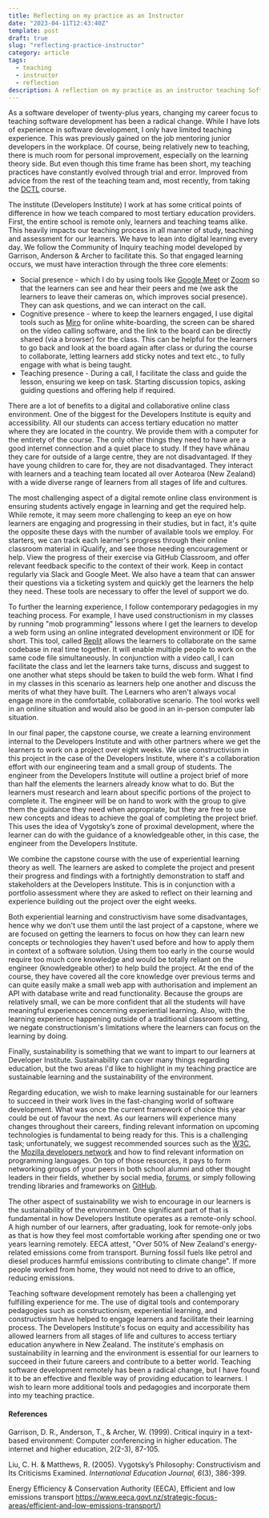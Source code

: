 ```yaml
---
title: Reflecting on my practice as an Instructor
date: "2023-04-11T12:43:40Z"
template: post
draft: true
slug: "reflecting-practice-instructor"
category: article
tags:
  - teaching
  - instructor
  - reflection
description: A reflection on my practice as an instructor teaching Software Development at Developers Institute
---
```


As a software developer of twenty-plus years, changing my career focus to teaching software development has been a radical change. While I have lots of experience in software development, I only have limited teaching experience. This was previously gained on the job mentoring junior developers in the workplace. Of course, being relatively new to teaching, there is much room for personal improvement, especially on the learning theory side. But even though this time frame has been short, my teaching practices have constantly evolved through trial and error. Improved from advice from the rest of the teaching team and, most recently, from taking the [DCTL](https://academyex.com/courses/micro-credential/digital-and-collaborative-teaching-and-learning-micro-credential) course.

The institute (Developers Institute) I work at has some critical points of difference in how we teach compared to most tertiary education providers. First, the entire school is remote only, learners and teaching teams alike. This heavily impacts our teaching process in all manner of study, teaching and assessment for our learners. We have to lean into digital learning every day. We follow the Community of Inquiry teaching model developed by Garrison, Anderson & Archer to facilitate this. So that engaged learning occurs, we must have interaction through the three core elements:

- Social presence - which I do by using tools like [Google Meet](https://meet.google.com) or [Zoom](https://zoom.us) so that the learners can see and hear their peers and me (we ask the learners to leave their cameras on, which improves social presence). They can ask questions, and we can interact on the call.
- Cognitive presence - where to keep the learners engaged, I use digital tools such as [Miro](https://miro.com) for online white-boarding, the screen can be shared on the video calling software, and the link to the board can be directly shared (via a browser) for the class. This can be helpful for the learners to go back and look at the board again after class or during the course to collaborate, letting learners add sticky notes and text etc., to fully engage with what is being taught.
- Teaching presence - During a call, I facilitate the class and guide the lesson, ensuring we keep on task. Starting discussion topics, asking guiding questions and offering help if required.

There are a lot of benefits to a digital and collaborative online class environment. One of the biggest for the Developers Institute is equity and accessibility. All our students can access tertiary education no matter where they are located in the country. We provide them with a computer for the entirety of the course. The only other things they need to have are a good internet connection and a quiet place to study. If they have whānau they care for outside of a large centre, they are not disadvantaged. If they have young children to care for, they are not disadvantaged. They interact with learners and a teaching team located all over Aotearoa (New Zealand) with a wide diverse range of learners from all stages of life and cultures.

The most challenging aspect of a digital remote online class environment is ensuring students actively engage in learning and get the required help. While remote, it may seem more challenging to keep an eye on how learners are engaging and progressing in their studies, but in fact, it's quite the opposite these days with the number of available tools we employ. For starters, we can track each learner's progress through their online classroom material in iQualify, and see those needing encouragement or help. View the progress of their exercise via GitHub Classroom, and offer relevant feedback specific to the context of their work. Keep in contact regularly via Slack and Google Meet. We also have a team that can answer their questions via a ticketing system and quickly get the learners the help they need. These tools are necessary to offer the level of support we do.

To further the learning experience, I follow contemporary pedagogies in my teaching process. For example, I have used constructionism in my classes by running "mob programming" lessons where I get the learners to develop a web form using an online integrated development environment or IDE for short. This tool, called [Replit](https://replit.com) allows the learners to collaborate on the same codebase in real time together. It will enable multiple people to work on the same code file simultaneously. In conjunction with a video call, I can facilitate the class and let the learners take turns, discuss and suggest to one another what steps should be taken to build the web form. What I find in my classes in this scenario as learners help one another and discuss the merits of what they have built. The Learners who aren't always vocal engage more in the comfortable, collaborative scenario. The tool works well in an online situation and would also be good in an in-person computer lab situation.

In our final paper, the capstone course, we create a learning environment internal to the Developers Institute and with other partners where we get the learners to work on a project over eight weeks. We use constructivism in this project in the case of the Developers Institute, where it's a collaboration effort with our engineering team and a small group of students. The engineer from the Developers Institute will outline a project brief of more than half the elements the learners already know what to do. But the learners must research and learn about specific portions of the project to complete it. The engineer will be on hand to work with the group to give them the guidance they need when appropriate, but they are free to use new concepts and ideas to achieve the goal of completing the project brief. This uses the idea of Vygotsky’s zone of proximal development, where the learner can do with the guidance of a knowledgeable other, in this case, the engineer from the Developers Institute.

We combine the capstone course with the use of experiential learning theory as well. The learners are asked to complete the project and present their progress and findings with a fortnightly demonstration to staff and stakeholders at the Developers Institute. This is in conjunction with a portfolio assessment where they are asked to reflect on their learning and experience building out the project over the eight weeks.

Both experiential learning and constructivism have some disadvantages, hence why we don't use them until the last project of a capstone, where we are focused on getting the learners to focus on how they can learn new concepts or technologies they haven't used before and how to apply them in context of a software solution. Using them too early in the course would require too much core knowledge and would be totally reliant on the engineer (knowledgeable other) to help build the project. At the end of the course, they have covered all the core knowledge over previous terms and can quite easily make a small web app with authorisation and implement an API with database write and read functionality. Because the groups are relatively small, we can be more confident that all the students will have meaningful experiences concerning experiential learning. Also, with the learning experience happening outside of a traditional classroom setting, we negate constructionism's limitations where the learners can focus on the learning by doing.

Finally, sustainability is something that we want to impart to our learners at Developer Institute. Sustainability can cover many things regarding education, but the two areas I'd like to highlight in my teaching practice are sustainable learning and the sustainability of the environment.

Regarding education, we wish to make learning sustainable for our learners to succeed in their work lives in the fast-changing world of software development. What was once the current framework of choice this year could be out of favour the next. As our learners will experience many changes throughout their careers, finding relevant information on upcoming technologies is fundamental to being ready for this. This is a challenging task; unfortunately, we suggest recommended sources such as the [W3C](https://www.w3.org/), the [Mozilla developers network](https://developer.mozilla.org/en-US/) and how to find relevant information on programming languages. On top of those resources, it pays to form networking groups of your peers in both school alumni and other thought leaders in their fields, whether by social media, [forums](https://stackoverflow.com/), or simply following trending libraries and frameworks on [GitHub](https://www.github.com).

The other aspect of sustainability we wish to encourage in our learners is the sustainability of the environment. One significant part of that is fundamental in how Developers Institute operates as a remote-only school. A high number of our learners, after graduating, look for remote-only jobs as that is how they feel most comfortable working after spending one or two years learning remotely. EECA attest, "Over 50% of New Zealand's energy-related emissions come from transport. Burning fossil fuels like petrol and diesel produces harmful emissions contributing to climate change". If more people worked from home, they would not need to drive to an office, reducing emissions.

Teaching software development remotely has been a challenging yet fulfilling experience for me. The use of digital tools and contemporary pedagogies such as constructionism, experiential learning, and constructivism have helped to engage learners and facilitate their learning process. The Developers Institute's focus on equity and accessibility has allowed learners from all stages of life and cultures to access tertiary education anywhere in New Zealand. The institute's emphasis on sustainability in learning and the environment is essential for our learners to succeed in their future careers and contribute to a better world. Teaching software development remotely has been a radical change, but I have found it to be an effective and flexible way of providing education to learners. I wish to learn more additional tools and pedagogies and incorporate them into my teaching practice.

#### References

Garrison, D. R., Anderson, T., & Archer, W. (1999). Critical inquiry in a text-based environment: Computer conferencing in higher education. The internet and higher education, 2(2-3), 87-105.

Liu, C. H. & Matthews, R. (2005). Vygotsky’s Philosophy: Constructivism and Its Criticisms Examined. _International Education Journal, 6_(3), 386-399.

Energy Efficiency & Conservation Authority (EECA), Efficient and low emissions transport [https://www.eeca.govt.nz/strategic-focus-areas/efficient-and-low-emissions-transport/)](https://www.eeca.govt.nz/strategic-focus-areas/efficient-and-low-emissions-transport/)
